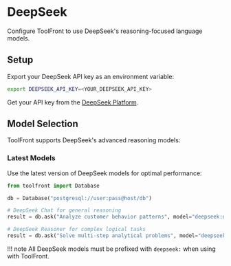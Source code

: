 # DeepSeek

Configure ToolFront to use DeepSeek's reasoning-focused language models.

## Setup

Export your DeepSeek API key as an environment variable:

```bash
export DEEPSEEK_API_KEY=<YOUR_DEEPSEEK_API_KEY>
```

Get your API key from the [DeepSeek Platform](https://platform.deepseek.com/).

## Model Selection

ToolFront supports DeepSeek's advanced reasoning models:

### Latest Models
Use the latest version of DeepSeek models for optimal performance:

```python
from toolfront import Database

db = Database("postgresql://user:pass@host/db")

# DeepSeek Chat for general reasoning
result = db.ask("Analyze customer behavior patterns", model="deepseek:deepseek-chat")

# DeepSeek Reasoner for complex logical tasks
result = db.ask("Solve multi-step analytical problems", model="deepseek:deepseek-reasoner")
```

!!! note
    All DeepSeek models must be prefixed with `deepseek:` when using with ToolFront.